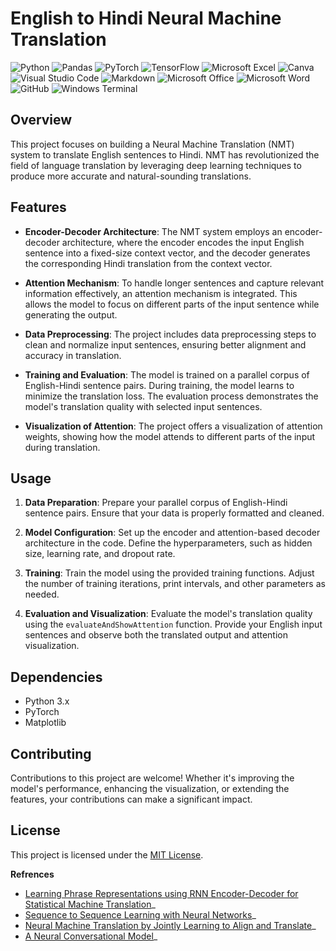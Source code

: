 # English to Hindi Neural Machine Translation

![Python](https://img.shields.io/badge/Python-3776AB.svg?style=for-the-badge&logo=Python&logoColor=white)
![Pandas](https://img.shields.io/badge/pandas-%23150458.svg?style=for-the-badge&logo=pandas&logoColor=white)
![PyTorch](https://img.shields.io/badge/PyTorch-%23EE4C2C.svg?style=for-the-badge&logo=PyTorch&logoColor=white)
![TensorFlow](https://img.shields.io/badge/TensorFlow-%23FF6F00.svg?style=for-the-badge&logo=TensorFlow&logoColor=white)
![Microsoft Excel](https://img.shields.io/badge/Microsoft_Excel-217346?style=for-the-badge&logo=microsoft-excel&logoColor=white)
![Canva](https://img.shields.io/badge/Canva-%2300C4CC.svg?style=for-the-badge&logo=Canva&logoColor=white)
![Visual Studio Code](https://img.shields.io/badge/Visual%20Studio%20Code-0078d7.svg?style=for-the-badge&logo=visual-studio-code&logoColor=white)
![Markdown](https://img.shields.io/badge/markdown-%23000000.svg?style=for-the-badge&logo=markdown&logoColor=white)
![Microsoft Office](https://img.shields.io/badge/Microsoft_Office-D83B01?style=for-the-badge&logo=microsoft-office&logoColor=white)
![Microsoft Word](https://img.shields.io/badge/Microsoft_Word-2B579A?style=for-the-badge&logo=microsoft-word&logoColor=white)
![GitHub](https://img.shields.io/badge/github-%23121011.svg?style=for-the-badge&logo=github&logoColor=white)
![Windows Terminal](https://img.shields.io/badge/Windows%20Terminal-%234D4D4D.svg?style=for-the-badge&logo=windows-terminal&logoColor=white)
## Overview

This project focuses on building a Neural Machine Translation (NMT) system to translate English sentences to Hindi. NMT has revolutionized the field of language translation by leveraging deep learning techniques to produce more accurate and natural-sounding translations.

## Features

- **Encoder-Decoder Architecture**: The NMT system employs an encoder-decoder architecture, where the encoder encodes the input English sentence into a fixed-size context vector, and the decoder generates the corresponding Hindi translation from the context vector.
  
- **Attention Mechanism**: To handle longer sentences and capture relevant information effectively, an attention mechanism is integrated. This allows the model to focus on different parts of the input sentence while generating the output.

- **Data Preprocessing**: The project includes data preprocessing steps to clean and normalize input sentences, ensuring better alignment and accuracy in translation.

- **Training and Evaluation**: The model is trained on a parallel corpus of English-Hindi sentence pairs. During training, the model learns to minimize the translation loss. The evaluation process demonstrates the model's translation quality with selected input sentences.

- **Visualization of Attention**: The project offers a visualization of attention weights, showing how the model attends to different parts of the input during translation.

## Usage

1. **Data Preparation**: Prepare your parallel corpus of English-Hindi sentence pairs. Ensure that your data is properly formatted and cleaned.

2. **Model Configuration**: Set up the encoder and attention-based decoder architecture in the code. Define the hyperparameters, such as hidden size, learning rate, and dropout rate.

3. **Training**: Train the model using the provided training functions. Adjust the number of training iterations, print intervals, and other parameters as needed.

4. **Evaluation and Visualization**: Evaluate the model's translation quality using the `evaluateAndShowAttention` function. Provide your English input sentences and observe both the translated output and attention visualization.

## Dependencies

- Python 3.x
- PyTorch
- Matplotlib

## Contributing

Contributions to this project are welcome! Whether it's improving the model's performance, enhancing the visualization, or extending the features, your contributions can make a significant impact.

## License

This project is licensed under the [MIT License](LICENSE).

**Refrences**
-  [Learning Phrase Representations using RNN Encoder-Decoder for
   Statistical Machine Translation](https://arxiv.org/abs/1406.1078)_
-  [Sequence to Sequence Learning with Neural
   Networks](https://arxiv.org/abs/1409.3215)_
-  [Neural Machine Translation by Jointly Learning to Align and
   Translate](https://arxiv.org/abs/1409.0473)_
-  [A Neural Conversational Model](https://arxiv.org/abs/1506.05869)_



